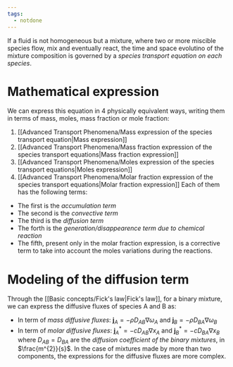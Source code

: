 ```yaml
---
tags:
  - notdone
---
```

If a fluid is not homogeneous but a mixture, where two or more miscible species flow, mix and eventually react, the time and space evolutino of the mixture composition is governed by a *species transport equation on each species*.
# Mathematical expression
We can express this equation in 4 physically equivalent ways, writing them in terms of mass, moles, mass fraction or mole fraction:
1. [[Advanced Transport Phenomena/Mass expression of the species transport equation|Mass expression]]
2. [[Advanced Transport Phenomena/Mass fraction expression of the species transport equations|Mass fraction expression]]
3. [[Advanced Transport Phenomena/Moles expression of the species transport equations|Moles expression]]
4. [[Advanced Transport Phenomena/Molar fraction expression of the species transport equations|Molar fraction expression]]
Each of them has the following terms:
- The first is the *accumulation term*
- The second is the *convective term*
- The third is the *diffusion term*
- The forth is the *generation/disappearence term due to chemical reaction*
- The fifth, present only in the molar fraction expression, is a corrective term to take into account the moles variations during the reactions. 

# Modeling of the diffusion term
Through the [[Basic concepts/Fick's law|Fick's law]], for a binary mixture, we can express the diffusive fluxes of species A and B as:
- In term of *mass diffusive fluxes*: $\mathbf{j}_{A}=-\rho D_{AB}\nabla \omega_{A}$ and $\mathbf{j}_{B}=-\rho D_{BA}\nabla \omega_{B}$
- In term of *molar diffusive fluxes*: $\mathbf{j}^{*}_{A}=-c D_{AB}\nabla x_{A}$ and $\mathbf{j}^{*}_{B}=-c D_{BA}\nabla x_{B}$
where $D_{AB}=D_{BA}$ are the *diffusion coefficient of the binary mixtures*, in $\frac{m^{2}}{s}$.
In the case of mixtures made by more than two components, the expressions for the diffusive fluxes are more complex. 
